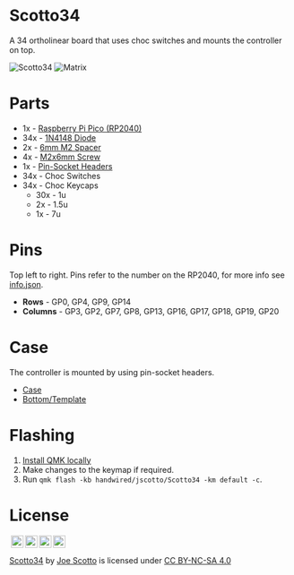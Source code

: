 # Scotto34

A 34 ortholinear board that uses choc switches and mounts the controller on top.      

![Scotto34](https://user-images.githubusercontent.com/8194147/205760764-cce990f6-0c81-4971-ae52-ec44b2bc3c33.jpg)
![Matrix](https://user-images.githubusercontent.com/8194147/205760822-a2ac1d7a-acd1-4d8f-9ba0-10589e7b94e5.jpg)

# Parts

-   1x - [Raspberry Pi Pico (RP2040)](https://amzn.to/3WIrdJ5)
-   34x - [1N4148 Diode](https://amzn.to/3DMbQZ5)
-   2x - [6mm M2 Spacer](https://amzn.to/3r1xdxO)
-   4x - [M2x6mm Screw](https://amzn.to/3r1xdxO)
-   1x - [Pin-Socket Headers](https://amzn.to/3F40AX9)
-   34x - Choc Switches
-   34x - Choc Keycaps
    -   30x - 1u
    -   2x - 1.5u
    -   1x - 7u

# Pins

Top left to right. Pins refer to the number on the RP2040, for more info see [info.json](QMK/info.json).

-   **Rows** - GP0, GP4, GP9, GP14
-   **Columns** - GP3, GP2, GP7, GP8, GP13, GP16, GP17, GP18, GP19, GP20

# Case

The controller is mounted by using pin-socket headers.

-   [Case](Case/Scotto34%20-%20Case.stl)
-   [Bottom/Template](Case/Scotto34%20-%Bottom.stl)

# Flashing

1. [Install QMK locally](https://github.com/qmk/qmk_firmware)
2. Make changes to the keymap if required.
3. Run `qmk flash -kb handwired/jscotto/Scotto34 -km default -c`.

# License

<img style="height:22px!important;margin-left:3px;vertical-align:text-bottom;" src="https://mirrors.creativecommons.org/presskit/icons/cc.svg?ref=chooser-v1"><img style="height:22px!important;margin-left:3px;vertical-align:text-bottom;" src="https://mirrors.creativecommons.org/presskit/icons/by.svg?ref=chooser-v1"><img style="height:22px!important;margin-left:3px;vertical-align:text-bottom;" src="https://mirrors.creativecommons.org/presskit/icons/nc.svg?ref=chooser-v1"><img style="height:22px!important;margin-left:3px;vertical-align:text-bottom;" src="https://mirrors.creativecommons.org/presskit/icons/sa.svg?ref=chooser-v1"></a></p>

<p xmlns:cc="http://creativecommons.org/ns#" xmlns:dct="http://purl.org/dc/terms/"><a property="dct:title" rel="cc:attributionURL" href="https://github.com/joe-scotto/keyboards/tree/main/Scotto34">Scotto34</a> by <a rel="cc:attributionURL dct:creator" property="cc:attributionName" href="https://github.com/joe-scotto">Joe Scotto</a> is licensed under <a href="http://creativecommons.org/licenses/by-nc-sa/4.0/?ref=chooser-v1" target="_blank" rel="license noopener noreferrer" style="display:inline-block;">CC BY-NC-SA 4.0
